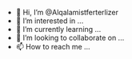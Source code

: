 - 👋 Hi, I’m @Alqalamistferterlizer
- 👀 I’m interested in ...
- 🌱 I’m currently learning ...
- 💞️ I’m looking to collaborate on ...
- 📫 How to reach me ...

<!---
Alqalamistferterlizer/Alqalamistferterlizer is a ✨ special ✨ repository because its `README.md` (this file) appears on your GitHub profile.
You can click the Preview link to take a look at your changes.
--->
